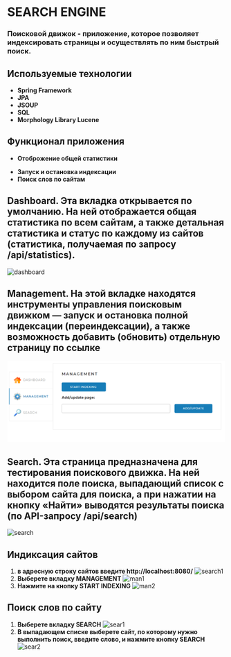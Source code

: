 # SEARCH ENGINE
### Поисковой движок - приложение, которое позволяет индексировать страницы и осуществлять по ним быстрый поиск.
## Используемые технологии
- __Spring Framework__
- __JPA__
- __JSOUP__
- __SQL__
- __Morphology Library Lucene__
## Функционал приложения
+ __Отоброжение общей статистики__
- __Запуск и остановка индексации__
- __Поиск слов по сайтам__
## __Dashboard__. Эта вкладка открывается по умолчанию. На ней отображается общая статистика по всем сайтам, а также детальная статистика и статус по каждому из сайтов (статистика, получаемая по запросу /api/statistics).
![dashboard](https://raw.githubusercontent.com/Unpier/SearchEngine/main/img/Dashboard.PNG?token=GHSAT0AAAAAACNMUWUOHK3B23G6LXSFUGRKZNT2ZJQ)
## __Management__. На этой вкладке находятся инструменты управления поисковым движком — запуск и остановка полной индексации (переиндексации), а также возможность добавить (обновить) отдельную страницу по ссылке
![managment](https://raw.githubusercontent.com/Unpier/Search_Engine/main/img/Managment.PNG)
## __Search__. Эта страница предназначена для тестирования поискового движка. На ней находится поле поиска, выпадающий список с выбором сайта для поиска, а при нажатии на кнопку «Найти» выводятся результаты поиска (по API-запросу /api/search)
![search](https://raw.githubusercontent.com/Unpier/SearchEngine/main/img/Search.PNG?token=GHSAT0AAAAAACNMUWUO5MPLDE7FD462VXWKZNT23WQ)

## Индиксация сайтов
1. __в адресную строку сайтов введите http://localhost:8080/__
![search1](https://raw.githubusercontent.com/Unpier/SearchEngine/main/img/%D0%BF%D0%BE%D0%B8%D1%81%D0%BA%D0%BE%D0%B2%D0%B0%D1%8F%20%D1%81%D1%82%D1%80%D0%BE%D0%BA%D0%B0.PNG?token=GHSAT0AAAAAACNMUWUONZNYUFCRPYTC32VAZN2MLOA)
2. __Выберете вкладку MANAGEMENT__
![man1](https://raw.githubusercontent.com/Unpier/SearchEngine/main/img/man1.png?token=GHSAT0AAAAAACNMUWUPEOFQ7LVLI7XAGDWIZN2MQRA)
3. __Нажмите на кнопку START INDEXING__
![man2](https://raw.githubusercontent.com/Unpier/SearchEngine/main/img/man2.png?token=GHSAT0AAAAAACNMUWUPYLW2EUFU7BHD2M6QZN2MTDQ)
## Поиск слов по сайту
1. __Выберете вкладку SEARCH__
![sear1](https://raw.githubusercontent.com/Unpier/SearchEngine/main/img/Search1.PNG?token=GHSAT0AAAAAACNMUWUPLUOTWB3GL3UJUCH4ZN2MWOQ)
2. __В выпадающем списке выберете сайт, по которому нужно выполнить поиск, введите слово, и нажмите кнопку SEARCH__
![sear2](https://raw.githubusercontent.com/Unpier/SearchEngine/main/img/Search2.PNG?token=GHSAT0AAAAAACNMUWUPOG7ILVYC55LUUMYAZN2M5JA)

